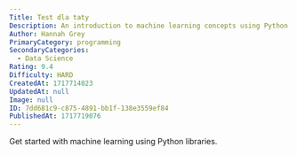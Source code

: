 ```yaml
---
Title: Test dla taty
Description: An introduction to machine learning concepts using Python.
Author: Hannah Grey
PrimaryCategory: programming
SecondaryCategories:
  - Data Science
Rating: 9.4
Difficulty: HARD
CreatedAt: 1717714023
UpdatedAt: null
Image: null
ID: 7dd681c9-c875-4891-bb1f-138e3559ef84
PublishedAt: 1717719076
---
```

Get started with machine learning using Python libraries.
